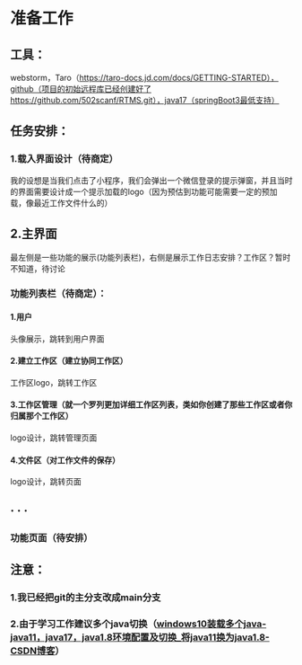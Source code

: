 # 准备工作

## 工具：

webstorm，Taro（https://taro-docs.jd.com/docs/GETTING-STARTED），github（项目的初始远程库已经创建好了https://github.com/502scanf/RTMS.git），java17（springBoot3最低支持）

## 任务安排：

 ### 1.载入界面设计（待商定）

我的设想是当我们点击了小程序，我们会弹出一个微信登录的提示弹窗，并且当时的界面需要设计成一个提示加载的logo（因为预估到功能可能需要一定的预加载，像最近工作文件什么的）

## 2.主界面

最左侧是一些功能的展示(功能列表栏)，右侧是展示工作日志安排？工作区？暂时不知道，待讨论

### 功能列表栏（待商定）：

#### 1.用户

头像展示，跳转到用户界面

#### 2.建立工作区（建立协同工作区）

工作区logo，跳转工作区

#### 3.工作区管理（就一个罗列更加详细工作区列表，类如你创建了那些工作区或者你归属那个工作区）

logo设计，跳转管理页面

#### 4.文件区（对工作文件的保存）

logo设计，跳转页面

## · · · 

### 功能页面（待安排）



## 注意：

### 1.我已经把git的主分支改成main分支

### 2.由于学习工作建议多个java切换（[windows10装载多个java-java11，java17，java1.8环境配置及切换_将java11换为java1.8-CSDN博客](https://blog.csdn.net/weixin_44108204/article/details/135765545?ops_request_misc=%7B%22request%5Fid%22%3A%2239D06953-1716-4528-A859-7D4F118BF8E2%22%2C%22scm%22%3A%2220140713.130102334..%22%7D&request_id=39D06953-1716-4528-A859-7D4F118BF8E2&biz_id=0&utm_medium=distribute.pc_search_result.none-task-blog-2~all~top_positive~default-1-135765545-null-null.142^v100^pc_search_result_base8&utm_term=windows安装多个java版本&spm=1018.2226.3001.4187)）

